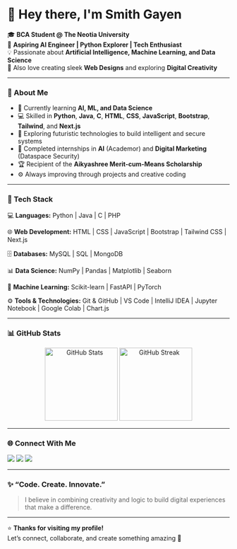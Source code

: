 # 👋 Hey there, I'm Smith Gayen  

🎓 **BCA Student @ The Neotia University**  
🤖 **Aspiring AI Engineer | Python Explorer | Tech Enthusiast**  
💡 Passionate about **Artificial Intelligence, Machine Learning, and Data Science**  
🎨 Also love creating sleek **Web Designs** and exploring **Digital Creativity**  

---

### 🚀 About Me  
- 🌱 Currently learning **AI, ML, and Data Science**  
- 💻 Skilled in **Python**, **Java**, **C**, **HTML**, **CSS**, **JavaScript**, **Bootstrap**, **Tailwind**, and **Next.js**  
- 🧠 Exploring futuristic technologies to build intelligent and secure systems  
- 🧩 Completed internships in **AI** (Academor) and **Digital Marketing** (Dataspace Security)  
- 🏆 Recipient of the **Aikyashree Merit-cum-Means Scholarship**  
- ⚙️ Always improving through projects and creative coding  

---

### 🧰 Tech Stack  
💻 **Languages:** Python | Java | C | PHP  

🌐 **Web Development:** HTML | CSS | JavaScript | Bootstrap | Tailwind CSS | Next.js  

🗄️ **Databases:** MySQL | SQL | MongoDB  

📊 **Data Science:** NumPy | Pandas | Matplotlib | Seaborn  

🤖 **Machine Learning:** Scikit-learn | FastAPI | PyTorch  

⚙️ **Tools & Technologies:** Git & GitHub | VS Code | IntelliJ IDEA | Jupyter Notebook | Google Colab | Chart.js  

---

### 📊 GitHub Stats  
<p align="center">
  <img src="https://github-readme-stats.vercel.app/api?username=SmithGayen&show_icons=true&theme=tokyonight" alt="GitHub Stats" height="165"/>
  <img src="https://github-readme-streak-stats.herokuapp.com/?user=SmithGayen&theme=tokyonight" alt="GitHub Streak" height="165"/>
</p>

---

### 🌐 Connect With Me  
<p align="left">
  <a href="https://www.linkedin.com/in/smith-gayen-a238542a6" target="_blank"><img src="https://img.shields.io/badge/LinkedIn-0077B5.svg?style=for-the-badge&logo=linkedin&logoColor=white"></a>
  <a href="https://www.instagram.com/fusionsmith_007/" target="_blank"><img src="https://img.shields.io/badge/Instagram-E4405F.svg?style=for-the-badge&logo=instagram&logoColor=white"></a>
  <a href="mailto:smithgayen@example.com"><img src="https://img.shields.io/badge/Email-D14836.svg?style=for-the-badge&logo=gmail&logoColor=white"></a>
</p>

---

### ✨ “Code. Create. Innovate.”  
> I believe in combining creativity and logic to build digital experiences that make a difference.

---

⭐ **Thanks for visiting my profile!**  
Let’s connect, collaborate, and create something amazing 🚀
